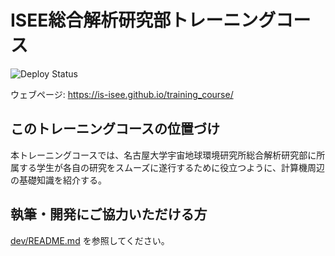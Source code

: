 # ISEE総合解析研究部トレーニングコース

![Deploy Status](https://github.com/is-isee/training_course/actions/workflows/deploy.yml/badge.svg)

ウェブページ: <https://is-isee.github.io/training_course/>

## このトレーニングコースの位置づけ

本トレーニングコースでは、名古屋大学宇宙地球環境研究所総合解析研究部に所属する学生が各自の研究をスムーズに遂行するために役立つように、計算機周辺の基礎知識を紹介する。

## 執筆・開発にご協力いただける方

[dev/README.md](dev/README.md) を参照してください。

